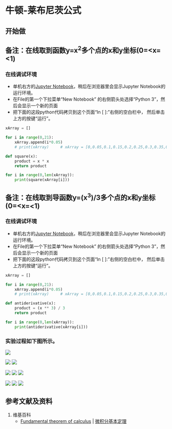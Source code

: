 # 牛顿-莱布尼茨公式

## 开始做

## 备注：在线取到函数y=x<sup>2</sup>多个点的x和y坐标(0=<x=<1)

### 在线调试环境

- 单机右方的[Jupyter Notebook](https://mybinder.org/v2/gh/ipython/ipython-in-depth/master?filepath=binder/Index.ipynb)，稍后在浏览器里会显示Jupyter Notebook的运行环境。
- 在File的第一个下拉菜单“New Notebook” 的右侧箭头处选择“Python 3”，然后会显示一个新的页面
- 把下面的这段python代码拷贝到这个页面“In [ ]:”右侧的空白栏中， 然后单击上方的按键“运行”。

```python
xArray = []

for i in range(0,21):
    xArray.append(i*0.05)
	# print(xArray)		# xArray = [0,0.05,0.1,0.15,0.2,0.25,0.3,0.35,0.4,0.45,0.5,0.55,0.6,0.65,0.7,0.75,0.8,0.85,0.9,0.95,1.0]

def square(x):
    product = x * x
    return product 

for i in range(0,len(xArray)):
    print(square(xArray[i]))
```

## 备注：在线取到导函数y=(x<sup>3</sup>)/3多个点的x和y坐标(0=<x=<1)

### 在线调试环境

- 单机右方的[Jupyter Notebook](https://mybinder.org/v2/gh/ipython/ipython-in-depth/master?filepath=binder/Index.ipynb)，稍后在浏览器里会显示Jupyter Notebook的运行环境。
- 在File的第一个下拉菜单“New Notebook” 的右侧箭头处选择“Python 3”，然后会显示一个新的页面
- 把下面的这段python代码拷贝到这个页面“In [ ]:”右侧的空白栏中， 然后单击上方的按键“运行”。

```python
xArray = []

for i in range(0,21):
    xArray.append(i*0.05)
    # print(xArray)		# xArray = [0,0.05,0.1,0.15,0.2,0.25,0.3,0.35,0.4,0.45,0.5,0.55,0.6,0.65,0.7,0.75,0.8,0.85,0.9,0.95,1.0]

def antiderivative(x):
    product = (x ** 3) / 3
    return product 

for i in range(0,len(xArray)):
    print(antiderivative(xArray[i]))
```

### 实验过程如下图所示。

![](/images/积分/定积分/微积分基本定理/牛顿-莱布尼茨公式/1a1.jpg)

![](/images/积分/定积分/微积分基本定理/牛顿-莱布尼茨公式/2a1.jpg)
![](/images/积分/定积分/微积分基本定理/牛顿-莱布尼茨公式/2a2.jpg)

![](/images/积分/定积分/微积分基本定理/牛顿-莱布尼茨公式/3a1.jpg)
![](/images/积分/定积分/微积分基本定理/牛顿-莱布尼茨公式/3a2.jpg)
![](/images/积分/定积分/微积分基本定理/牛顿-莱布尼茨公式/3a3.jpg)

![](/images/积分/定积分/微积分基本定理/牛顿-莱布尼茨公式/4a1.jpg)
![](/images/积分/定积分/微积分基本定理/牛顿-莱布尼茨公式/4a2.jpg)
![](/images/积分/定积分/微积分基本定理/牛顿-莱布尼茨公式/4a3.jpg)

## 参考文献及资料

1. 维基百科
	- [Fundamental theorem of calculus](https://en.wikipedia.org/wiki/Fundamental_theorem_of_calculus) | [微积分基本定理](https://zh.wikipedia.org/wiki/微积分基本定理) 

